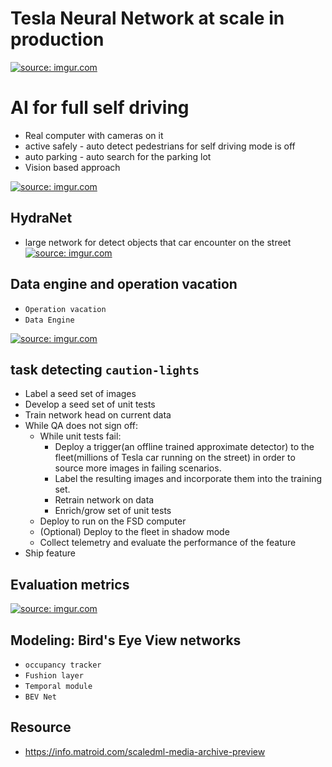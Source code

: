 # Tesla Neural Network at scale in production 

<a href="https://imgur.com/vAZevZC"><img src="https://i.imgur.com/vAZevZC.png" title="source: imgur.com" /></a>

# AI for full self driving 
- Real computer with cameras on it 
- active safely - auto detect pedestrians for self driving mode is off 
- auto parking - auto search for the parking lot 
- Vision based approach 

<a href="https://imgur.com/71Ro739"><img src="https://i.imgur.com/71Ro739.png" title="source: imgur.com" /></a>


## HydraNet 
- large network for detect objects that car encounter on the street 
<a href="https://imgur.com/COgLiOC"><img src="https://i.imgur.com/COgLiOC.png" title="source: imgur.com" /></a>


## Data engine and operation vacation
- `Operation vacation`
- `Data Engine`

<a href="https://imgur.com/emWP0Sa"><img src="https://i.imgur.com/emWP0Sa.png" title="source: imgur.com" /></a>


## task detecting `caution-lights`
- Label a seed set of images
- Develop a seed set of unit tests
- Train network head on current data 
- While QA does not sign off:
    - While unit tests fail:
        - Deploy a trigger(an offline trained approximate detector) 
          to the fleet(millions of Tesla car running on the street) 
          in order to source more images in failing scenarios. 
        - Label the resulting images and incorporate them into the training set.
        - Retrain network on data 
        - Enrich/grow set of unit tests
    - Deploy to run on the FSD computer
    - (Optional) Deploy to the fleet in shadow mode
    - Collect telemetry and evaluate the performance of the feature
- Ship feature



## Evaluation metrics

<a href="https://imgur.com/jT8MF3A"><img src="https://i.imgur.com/jT8MF3A.png" title="source: imgur.com" /></a>

## Modeling: Bird's Eye View networks
- `occupancy tracker`
- `Fushion layer`
- `Temporal module`
- `BEV Net`






## Resource 
- https://info.matroid.com/scaledml-media-archive-preview
